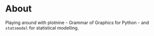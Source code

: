# About
Playing around with plotnine - Grammar of Graphics for Python - and `statsmodel` 
for statistical modelling.
